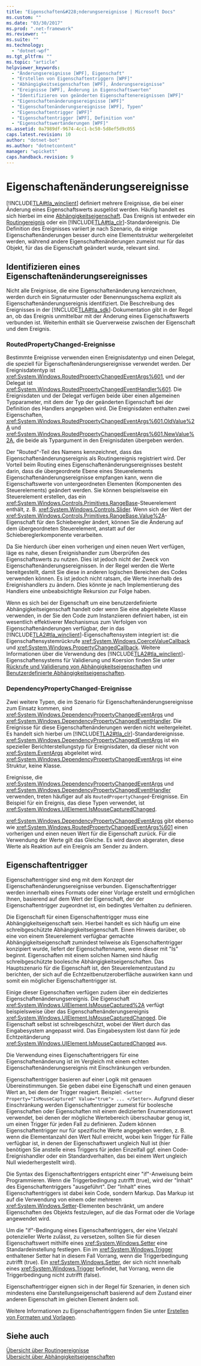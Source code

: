 ```yaml
---
title: "Eigenschaften&#228;nderungsereignisse | Microsoft Docs"
ms.custom: ""
ms.date: "03/30/2017"
ms.prod: ".net-framework"
ms.reviewer: ""
ms.suite: ""
ms.technology: 
  - "dotnet-wpf"
ms.tgt_pltfrm: ""
ms.topic: "article"
helpviewer_keywords: 
  - "Änderungsereignisse [WPF], Eigenschaft"
  - "Erstellen von Eigenschaftentriggern [WPF]"
  - "Abhängigkeitseigenschaften [WPF], Änderungsereignisse"
  - "Ereignisse [WPF], Änderung in Eigenschaftswerten"
  - "Identifizieren von geänderten Eigenschaftenereignissen [WPF]"
  - "Eigenschaftenänderungsereignisse [WPF]"
  - "Eigenschaftenänderungsereignisse [WPF], Typen"
  - "Eigenschaftentrigger [WPF]"
  - "Eigenschaftentrigger [WPF], Definition von"
  - "Eigenschaftswertänderungen [WPF]"
ms.assetid: 0a7989df-9674-4cc1-bc50-5d8ef5d9c055
caps.latest.revision: 10
author: "dotnet-bot"
ms.author: "dotnetcontent"
manager: "wpickett"
caps.handback.revision: 9
---
```

# Eigenschaften&#228;nderungsereignisse
[!INCLUDE[TLA#tla_winclient](../../../../includes/tlasharptla-winclient-md.md)] definiert mehrere Ereignisse, die bei einer Änderung eines Eigenschaftswerts ausgelöst werden.  Häufig handelt es sich hierbei im eine [Abhängigkeitseigenschaft](GTMT).  Das Ereignis ist entweder ein [Routingereignis](GTMT) oder ein [!INCLUDE[TLA#tla_clr](../../../../includes/tlasharptla-clr-md.md)]\-Standardereignis.  Die Definition des Ereignisses variiert je nach Szenario, da einige Eigenschaftenänderungen besser durch eine Elementstruktur weitergeleitet werden, während andere Eigenschaftenänderungen zumeist nur für das Objekt, für das die Eigenschaft geändert wurde, relevant sind.  
  
## Identifizieren eines Eigenschaftenänderungsereignisses  
 Nicht alle Ereignisse, die eine Eigenschaftenänderung kennzeichnen, werden durch ein Signaturmuster oder Benennungsschema explizit als Eigenschaftenänderungsereignis identifiziert.  Die Beschreibung des Ereignisses in der [!INCLUDE[TLA#tla_sdk](../../../../includes/tlasharptla-sdk-md.md)]\-Dokumentation gibt in der Regel an, ob das Ereignis unmittelbar mit der Änderung eines Eigenschaftswerts verbunden ist. Weiterhin enthält sie Querverweise zwischen der Eigenschaft und dem Ereignis.  
  
### RoutedPropertyChanged\-Ereignisse  
 Bestimmte Ereignisse verwenden einen Ereignisdatentyp und einen Delegat, die speziell für Eigenschaftenänderungsereignisse verwendet werden.  Der Ereignisdatentyp ist <xref:System.Windows.RoutedPropertyChangedEventArgs%601>, und der Delegat ist <xref:System.Windows.RoutedPropertyChangedEventHandler%601>.  Die Ereignisdaten und der Delegat verfügen beide über einen allgemeinen Typparameter, mit dem der Typ der geänderten Eigenschaft bei der Definition des Handlers angegeben wird.  Die Ereignisdaten enthalten zwei Eigenschaften, <xref:System.Windows.RoutedPropertyChangedEventArgs%601.OldValue%2A> und <xref:System.Windows.RoutedPropertyChangedEventArgs%601.NewValue%2A>, die beide als Typargument in den Ereignisdaten übergeben werden.  
  
 Der "Routed"\-Teil des Namens kennzeichnet, dass das Eigenschaftenänderungsereignis als Routingereignis registriert wird.  Der Vorteil beim Routing eines Eigenschaftenänderungsereignisses besteht darin, dass die übergeordnete Ebene eines Steuerelements Eigenschaftenänderungsereignisse empfangen kann, wenn die Eigenschaftswerte von untergeordneten Elementen \(Komponenten des Steuerelements\) geändert werden.  Sie können beispielsweise ein Steuerelement erstellen, das ein <xref:System.Windows.Controls.Primitives.RangeBase>\-Steuerelement enthält, z. B. <xref:System.Windows.Controls.Slider>.  Wenn sich der Wert der <xref:System.Windows.Controls.Primitives.RangeBase.Value%2A>\-Eigenschaft für den Schieberegler ändert, können Sie die Änderung auf dem übergeordneten Steuerelement, anstatt auf der Schiebereglerkomponente verarbeiten.  
  
 Da Sie hierdurch über einen vorherigen und einen neuen Wert verfügen, läge es nahe, diesen Ereignishandler zum Überprüfen des Eigenschaftswerts zu nutzen.  Dies ist jedoch nicht der Zweck von Eigenschaftenänderungsereignissen.  In der Regel werden die Werte bereitgestellt, damit Sie diese in anderen logischen Bereichen des Codes verwenden können. Es ist jedoch nicht ratsam, die Werte innerhalb des Ereignishandlers zu ändern. Dies könnte je nach Implementierung des Handlers eine unbeabsichtigte Rekursion zur Folge haben.  
  
 Wenn es sich bei der Eigenschaft um eine benutzerdefinierte Abhängigkeitseigenschaft handelt oder wenn Sie eine abgeleitete Klasse verwenden, in der Sie den Code zum Instanziieren definiert haben, ist ein wesentlich effektiverer Mechanismus zum Verfolgen von Eigenschaftenänderungen verfügbar, der in das [!INCLUDE[TLA2#tla_winclient](../../../../includes/tla2sharptla-winclient-md.md)]\-Eigenschaftensystem integriert ist: die Eigenschaftensystemrückrufe <xref:System.Windows.CoerceValueCallback> und <xref:System.Windows.PropertyChangedCallback>.  Weitere Informationen über die Verwendung des [!INCLUDE[TLA2#tla_winclient](../../../../includes/tla2sharptla-winclient-md.md)]\-Eigenschaftensystems für Validierung und Koersion finden Sie unter [Rückrufe und Validierung von Abhängigkeitseigenschaften](../../../../docs/framework/wpf/advanced/dependency-property-callbacks-and-validation.md) und [Benutzerdefinierte Abhängigkeitseigenschaften](../../../../docs/framework/wpf/advanced/custom-dependency-properties.md).  
  
### DependencyPropertyChanged\-Ereignisse  
 Zwei weitere Typen, die im Szenario für Eigenschaftenänderungsereignisse zum Einsatz kommen, sind <xref:System.Windows.DependencyPropertyChangedEventArgs> und <xref:System.Windows.DependencyPropertyChangedEventHandler>.  Die Ereignisse für diese Eigenschaftenänderungen werden nicht weitergeleitet. Es handelt sich hierbei um [!INCLUDE[TLA2#tla_clr](../../../../includes/tla2sharptla-clr-md.md)]\-Standardereignisse.  <xref:System.Windows.DependencyPropertyChangedEventArgs> ist ein spezieller Berichterstellungstyp für Ereignisdaten, da dieser nicht von <xref:System.EventArgs> abgeleitet wird. <xref:System.Windows.DependencyPropertyChangedEventArgs> ist eine Struktur, keine Klasse.  
  
 Ereignisse, die <xref:System.Windows.DependencyPropertyChangedEventArgs> und <xref:System.Windows.DependencyPropertyChangedEventHandler> verwenden, treten häufiger auf als `RoutedPropertyChanged`\-Ereignisse.  Ein Beispiel für ein Ereignis, das diese Typen verwendet, ist <xref:System.Windows.UIElement.IsMouseCapturedChanged>.  
  
 <xref:System.Windows.DependencyPropertyChangedEventArgs> gibt ebenso wie <xref:System.Windows.RoutedPropertyChangedEventArgs%601> einen vorherigen und einen neuen Wert für die Eigenschaft zurück.  Für die Verwendung der Werte gilt das Gleiche. Es wird davon abgeraten, diese Werte als Reaktion auf ein Ereignis am Sender zu ändern.  
  
## Eigenschaftentrigger  
 Eigenschaftentrigger sind eng mit dem Konzept der Eigenschaftenänderungsereignisse verbunden.  Eigenschaftentrigger werden innerhalb eines Formats oder einer Vorlage erstellt und ermöglichen Ihnen, basierend auf dem Wert der Eigenschaft, der der Eigenschaftentrigger zugeordnet ist, ein bedingtes Verhalten zu definieren.  
  
 Die Eigenschaft für einen Eigenschaftentrigger muss eine Abhängigkeitseigenschaft sein.  Hierbei handelt es sich häufig um eine schreibgeschützte Abhängigkeitseigenschaft.  Einen Hinweis darüber, ob eine von einem Steuerelement verfügbar gemachte Abhängigkeitseigenschaft zumindest teilweise als Eigenschaftentrigger konzipiert wurde, liefert der Eigenschaftenname, wenn dieser mit "Is" beginnt.  Eigenschaften mit einem solchen Namen sind häufig schreibgeschützte boolesche Abhängigkeitseigenschaften. Das Hauptszenario für die Eigenschaft ist, den Steuerelementzustand zu berichten, der sich auf die Echtzeitbenutzeroberfläche auswirken kann und somit ein möglicher Eigenschaftentrigger ist.  
  
 Einige dieser Eigenschaften verfügen zudem über ein dediziertes Eigenschaftenänderungsereignis.  Die Eigenschaft <xref:System.Windows.UIElement.IsMouseCaptured%2A> verfügt beispielsweise über das Eigenschaftenänderungsereignis <xref:System.Windows.UIElement.IsMouseCapturedChanged>.  Die Eigenschaft selbst ist schreibgeschützt, wobei der Wert durch das Eingabesystem angepasst wird. Das Eingabesystem löst dann für jede Echtzeitänderung <xref:System.Windows.UIElement.IsMouseCapturedChanged> aus.  
  
 Die Verwendung eines Eigenschaftentriggers für eine Eigenschaftenänderung ist im Vergleich mit einem echten Eigenschaftenänderungsereignis mit Einschränkungen verbunden.  
  
 Eigenschaftentrigger basieren auf einer Logik mit genauen Übereinstimmungen.  Sie geben dabei eine Eigenschaft und einen genauen Wert an, bei dem der Trigger reagiert.  Beispiel: `<Setter Property="IsMouseCaptured" Value="true"> ... </Setter>`.  Aufgrund dieser Einschränkung werden Eigenschaftentrigger zumeist für boolesche Eigenschaften oder Eigenschaften mit einem dedizierten Enumerationswert verwendet, bei denen der mögliche Wertebereich überschaubar genug ist, um einen Trigger für jeden Fall zu definieren.  Zudem können Eigenschaftentrigger nur für spezifische Werte angegeben werden, z. B. wenn die Elementanzahl den Wert Null erreicht, wobei kein Trigger für Fälle verfügbar ist, in denen der Eigenschaftswert ungleich Null ist \(hier benötigen Sie anstelle eines Triggers für jeden Einzelfall ggf. einen Code\-Ereignishandler oder ein Standardverhalten, das bei einem Wert ungleich Null wiederhergestellt wird\).  
  
 Die Syntax des Eigenschaftentriggers entspricht einer "if"\-Anweisung beim Programmieren.  Wenn die Triggerbedingung zutrifft \(true\), wird der "Inhalt" des Eigenschaftentriggers "ausgeführt".  Der "Inhalt" eines Eigenschaftentriggers ist dabei kein Code, sondern Markup.  Das Markup ist auf die Verwendung von einem oder mehreren <xref:System.Windows.Setter>\-Elementen beschränkt, um andere Eigenschaften des Objekts festzulegen, auf die das Format oder die Vorlage angewendet wird.  
  
 Um die "if"\-Bedingung eines Eigenschaftentriggers, der eine Vielzahl potenzieller Werte zulässt, zu versetzen, sollten Sie für diesen Eigenschaftswert mithilfe eines <xref:System.Windows.Setter> eine Standardeinstellung festlegen.  Ein im <xref:System.Windows.Trigger> enthaltener Setter hat in diesem Fall Vorrang, wenn die Triggerbedingung zutrifft \(true\). Ein <xref:System.Windows.Setter>, der sich nicht innerhalb eines <xref:System.Windows.Trigger> befindet, hat Vorrang, wenn die Triggerbedingung nicht zutrifft \(false\).  
  
 Eigenschaftentrigger eignen sich in der Regel für Szenarien, in denen sich mindestens eine Darstellungseigenschaft basierend auf dem Zustand einer anderen Eigenschaft im gleichen Element ändern soll.  
  
 Weitere Informationen zu Eigenschaftentriggern finden Sie unter [Erstellen von Formaten und Vorlagen](../../../../docs/framework/wpf/controls/styling-and-templating.md).  
  
## Siehe auch  
 [Übersicht über Routingereignisse](../../../../docs/framework/wpf/advanced/routed-events-overview.md)   
 [Übersicht über Abhängigkeitseigenschaften](../../../../docs/framework/wpf/advanced/dependency-properties-overview.md)